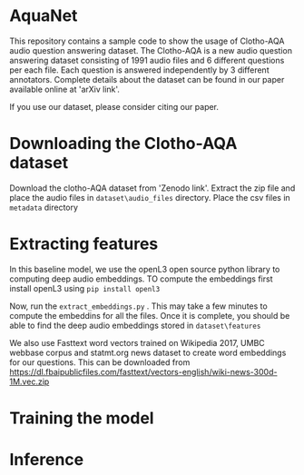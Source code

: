 # AquaNet
This repository contains a sample code to show the usage of Clotho-AQA audio question answering dataset. The Clotho-AQA is a new audio question answering dataset consisting of 1991 audio files and 6 different questions per each file. Each question is answered independently by 3 different annotators. Complete details about the dataset can be found in our paper available online at 'arXiv link'.

If you use our dataset, please consider citing our paper.

# Downloading the Clotho-AQA dataset
Download the clotho-AQA dataset from 'Zenodo link'. Extract the zip file and place the audio files in `dataset\audio_files` directory. Place the csv files in `metadata` directory 
# Extracting features
In this baseline model, we use the openL3 open source python library to computing deep audio embeddings. TO compute the embeddings first install openL3 using
`pip install openl3`

Now, run the `extract_embeddings.py` . This may take a few minutes to compute the embeddins for all the files. Once it is complete, you should be able to find the deep audio embeddings stored in `dataset\features` 

We also use Fasttext word vectors trained on Wikipedia 2017, UMBC webbase corpus and statmt.org news dataset to create word embeddings for our questions. This can be downloaded from https://dl.fbaipublicfiles.com/fasttext/vectors-english/wiki-news-300d-1M.vec.zip 
# Training the model
# Inference


